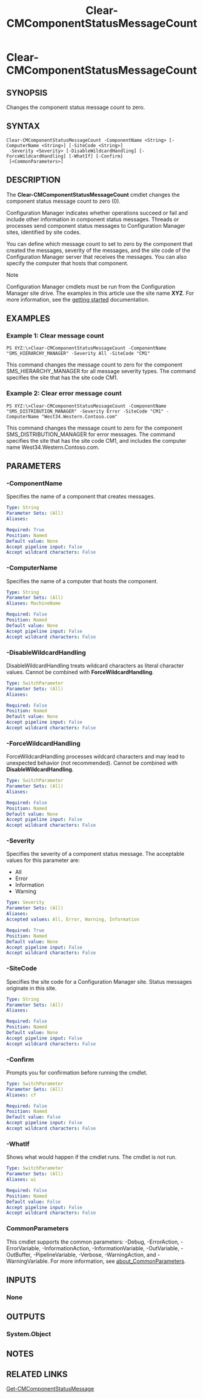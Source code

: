 ﻿---
description: Changes the component status message count to zero.
external help file: AdminUI.PS.SystemStatus.dll-Help.xml
Module Name: ConfigurationManager
ms.date: 04/29/2019
schema: 2.0.0
title: Clear-CMComponentStatusMessageCount
---

# Clear-CMComponentStatusMessageCount

## SYNOPSIS
Changes the component status message count to zero.

## SYNTAX

```
Clear-CMComponentStatusMessageCount -ComponentName <String> [-ComputerName <String>] [-SiteCode <String>]
 -Severity <Severity> [-DisableWildcardHandling] [-ForceWildcardHandling] [-WhatIf] [-Confirm]
 [<CommonParameters>]
```

## DESCRIPTION
The **Clear-CMComponentStatusMessageCount** cmdlet changes the component status message count to zero (0).

Configuration Manager indicates whether operations succeed or fail and include other information in component status messages.
Threads or processes send component status messages to Configuration Manager sites, identified by site codes.

You can define which message count to set to zero by the component that created the messages, severity of the messages, and the site code of the Configuration Manager server that receives the messages.
You can also specify the computer that hosts that component.

> [!NOTE]
> Configuration Manager cmdlets must be run from the Configuration Manager site drive.
> The examples in this article use the site name **XYZ**. For more information, see the
> [getting started](/powershell/sccm/overview) documentation.

## EXAMPLES

### Example 1: Clear message count
```
PS XYZ:\>Clear-CMComponentStatusMessageCount -ComponentName "SMS_HIERARCHY_MANAGER" -Severity All -SiteCode "CM1"
```

This command changes the message count to zero for the component SMS_HIERARCHY_MANAGER for all message severity types.
The command specifies the site that has the site code CM1.

### Example 2: Clear error message count
```
PS XYZ:\>Clear-CMComponentStatusMessageCount -ComponentName "SMS_DISTRIBUTION_MANAGER" -Severity Error -SiteCode "CM1" -ComputerName "West34.Western.Contoso.com"
```

This command changes the message count to zero for the component SMS_DISTRIBUTION_MANAGER for error messages.
The command specifies the site that has the site code CM1, and includes the computer name West34.Western.Contoso.com.

## PARAMETERS

### -ComponentName
Specifies the name of a component that creates messages.

```yaml
Type: String
Parameter Sets: (All)
Aliases:

Required: True
Position: Named
Default value: None
Accept pipeline input: False
Accept wildcard characters: False
```

### -ComputerName
Specifies the name of a computer that hosts the component.

```yaml
Type: String
Parameter Sets: (All)
Aliases: MachineName

Required: False
Position: Named
Default value: None
Accept pipeline input: False
Accept wildcard characters: False
```

### -DisableWildcardHandling
DisableWildcardHandling treats wildcard characters as literal character values. Cannot be combined with **ForceWildcardHandling**.

```yaml
Type: SwitchParameter
Parameter Sets: (All)
Aliases:

Required: False
Position: Named
Default value: None
Accept pipeline input: False
Accept wildcard characters: False
```

### -ForceWildcardHandling
ForceWildcardHandling processes wildcard characters and may lead to unexpected behavior (not recommended). Cannot be combined with **DisableWildcardHandling**.

```yaml
Type: SwitchParameter
Parameter Sets: (All)
Aliases:

Required: False
Position: Named
Default value: None
Accept pipeline input: False
Accept wildcard characters: False
```

### -Severity
Specifies the severity of a component status message.
The acceptable values for this parameter are:

- All
- Error
- Information
- Warning

```yaml
Type: Severity
Parameter Sets: (All)
Aliases:
Accepted values: All, Error, Warning, Information

Required: True
Position: Named
Default value: None
Accept pipeline input: False
Accept wildcard characters: False
```

### -SiteCode
Specifies the site code for a Configuration Manager site.
Status messages originate in this site.

```yaml
Type: String
Parameter Sets: (All)
Aliases:

Required: False
Position: Named
Default value: None
Accept pipeline input: False
Accept wildcard characters: False
```

### -Confirm
Prompts you for confirmation before running the cmdlet.

```yaml
Type: SwitchParameter
Parameter Sets: (All)
Aliases: cf

Required: False
Position: Named
Default value: False
Accept pipeline input: False
Accept wildcard characters: False
```

### -WhatIf
Shows what would happen if the cmdlet runs.
The cmdlet is not run.

```yaml
Type: SwitchParameter
Parameter Sets: (All)
Aliases: wi

Required: False
Position: Named
Default value: False
Accept pipeline input: False
Accept wildcard characters: False
```

### CommonParameters
This cmdlet supports the common parameters: -Debug, -ErrorAction, -ErrorVariable, -InformationAction, -InformationVariable, -OutVariable, -OutBuffer, -PipelineVariable, -Verbose, -WarningAction, and -WarningVariable. For more information, see [about_CommonParameters](https://docs.microsoft.com/powershell/module/microsoft.powershell.core/about/about_commonparameters?view=powershell-7).

## INPUTS

### None

## OUTPUTS

### System.Object
## NOTES

## RELATED LINKS

[Get-CMComponentStatusMessage](Get-CMComponentStatusMessage.md)


